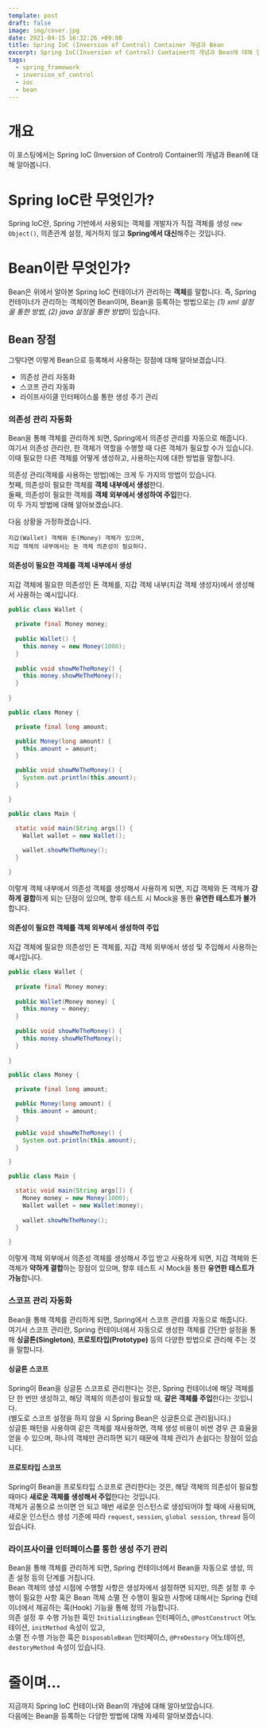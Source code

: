 ```yaml
---
template: post
draft: false
image: img/cover.jpg
date: 2021-04-15 16:32:26 +09:00
title: Spring IoC (Inversion of Control) Container 개념과 Bean
excerpt: Spring IoC(Inversion of Control) Container의 개념과 Bean에 대해 알아봅니다.
tags:
  - spring_framework
  - inversion_of_control
  - ioc
  - bean
---
```


# 개요
 이 포스팅에서는 Spring IoC (Inversion of Control) Container의 개념과 Bean에 대해 알아봅니다.

# Spring IoC란 무엇인가?
 Spring IoC란, Spring 기반에서 사용되는 객체를 개발자가 직접 객체를 생성 `new Object()`, 의존관계 설정, 제거하지 않고 
**Spring에서 대신**해주는 것입니다.

# Bean이란 무엇인가?
 Bean은 위에서 알아본 Spring IoC 컨테이너가 관리하는 **객체**를 말합니다. 즉, Spring 컨테이너가 관리하는 객체이면 Bean이며,
Bean을 등록하는 방법으로는 *(1) xml 설정을 통한 방법*, *(2) java 설정을 통한 방법*이 있습니다.  

## Bean 장점
 그렇다면 이렇게 Bean으로 등록해서 사용하는 장점에 대해 알아보겠습니다.
- 의존성 관리 자동화
- 스코프 관리 자동화
- 라이프사이클 인터페이스를 통한 생성 주기 관리

### 의존성 관리 자동화
 Bean을 통해 객체를 관리하게 되면, Spring에서 의존성 관리를 자동으로 해줍니다.  
 여기서 의존성 관리란, 한 객체가 역할을 수행할 때 다른 객체가 필요할 수가 있습니다. 이때 필요한 다른 객체를 어떻게 생성하고,
사용하는지에 대한 방법을 말합니다.  

 의존성 관리(객체를 사용하는 방법)에는 크게 두 가지의 방법이 있습니다.  
첫째, 의존성이 필요한 객체를 **객체 내부에서 생성**한다.  
둘째, 의존성이 필요한 객체를 **객체 외부에서 생성하여 주입**한다.  
이 두 가지 방법에 대해 알아보겠습니다.  

다음 상황을 가정하겠습니다.  
```
지갑(Wallet) 객체와 돈(Money) 객체가 있으며,  
지갑 객체의 내부에서는 돈 객체 의존성이 필요하다.
```

#### 의존성이 필요한 객체를 객체 내부에서 생성
지갑 객체에 필요한 의존성인 돈 객체를, 지갑 객체 내부(지갑 객체 생성자)에서 생성해서 사용하는 예시입니다.  

```java
public class Wallet {
  
  private final Money money;
  
  public Wallet() {
    this.money = new Money(1000);
  }
  
  public void showMeTheMoney() {
    this.money.showMeTheMoney();
  }
  
}

public class Money {

  private final long amount;

  public Money(long amount) {
    this.amount = amount;
  }

  public void showMeTheMoney() {
    System.out.println(this.amount);
  }

}
```

```java
public class Main {

  static void main(String args[]) {
    Wallet wallet = new Wallet();
    
    wallet.showMeTheMoney();
  }

}
```

이렇게 객체 내부에서 의존성 객체를 생성해서 사용하게 되면, 지갑 객체와 돈 객체가 **강하게 결합**하게 되는 단점이 있으며,
향후 테스트 시 Mock을 통한 **유연한 테스트가 불가**합니다.

#### 의존성이 필요한 객체를 객체 외부에서 생성하여 주입
지갑 객체에 필요한 의존성인 돈 객체를, 지갑 객체 외부에서 생성 및 주입해서 사용하는 예시입니다.

```java
public class Wallet {
  
  private final Money money;
  
  public Wallet(Money money) {
    this.money = money;
  }
  
  public void showMeTheMoney() {
    this.money.showMeTheMoney();
  }
  
}

public class Money {

  private final long amount;

  public Money(long amount) {
    this.amount = amount;
  }

  public void showMeTheMoney() {
    System.out.println(this.amount);
  }

}
```

```java
public class Main {

  static void main(String args[]) {
    Money money = new Money(1000);
    Wallet wallet = new Wallet(money);
    
    wallet.showMeTheMoney();
  }

}
```

이렇게 객체 외부에서 의존성 객체를 생성해서 주입 받고 사용하게 되면, 지갑 객체와 돈 객체가 **약하게 결합**하는 장점이 있으며,
향후 테스트 시 Mock을 통한 **유연한 테스트가 가능**합니다.

### 스코프 관리 자동화
Bean을 통해 객체를 관리하게 되면, Spring에서 스코프 관리를 자동으로 해줍니다.  
여기서 스코프 관리란, Spring 컨테이너에서 자동으로 생성한 객체를 간단한 설정을 통해 **싱글톤(Singleton)**, **프로토타입(Prototype)** 등의 
다양한 방법으로 관리해 주는 것을 말합니다.

#### 싱글톤 스코프
Spring이 Bean을 싱글톤 스코프로 관리한다는 것은, Spring 컨테이너에 해당 객체를 단 한 번만 생성하고, 해당 객체의 의존성이 필요할 때,
**같은 객체를 주입**한다는 것입니다.  
(별도로 스코프 설정을 하지 않을 시 Spring Bean은 싱글톤으로 관리됩니다.)  
싱글톤 패턴을 사용하여 같은 객체를 재사용하면, 객체 생성 비용이 비싼 경우 큰 효율을 얻을 수 있으며, 하나의 객체만 관리하면 되기
때문에 객체 관리가 손쉽다는 장점이 있습니다.

#### 프로토타입 스코프
Spring이 Bean을 프로토타입 스코프로 관리한다는 것은, 해당 객체의 의존성이 필요할 때마다 **새로운 객체를 생성해서 주입**한다는 것입니다.  
객체가 공통으로 쓰이면 안 되고 매번 새로운 인스턴스로 생성되어야 할 때에 사용되며, 새로운 인스턴스 생성 기준에 따라 `request`,
`session`, `global session`, `thread` 등이 있습니다.

### 라이프사이클 인터페이스를 통한 생성 주기 관리
Bean을 통해 객체를 관리하게 되면, Spring 컨테이너에서 Bean을 자동으로 생성, 의존 설정 등의 단계를 거칩니다.  
Bean 객체의 생성 시점에 수행할 사항은 생성자에서 설정하면 되지만, 의존 설정 후 수행이 필요한 사항 혹은 Bean 객체 소멸 전 수행이 필요한
사항에 대해서는 Spring 컨테이너에서 제공하는 훅(Hook) 기능을 통해 정의 가능합니다.  
의존 설정 후 수행 가능한 훅인 `InitializingBean` 인터페이스, `@PostConstruct` 어노테이션, `initMethod` 속성이 있고,  
소멸 전 수행 가능한 훅은 `DisposableBean` 인터페이스, `@PreDestory` 어노테이션, `destoryMethod` 속성이 있습니다.  

# 줄이며...
지금까지 Spring IoC 컨테이너와 Bean의 개념에 대해 알아보았습니다.  
다음에는 Bean을 등록하는 다양한 방법에 대해 자세히 알아보겠습니다.
